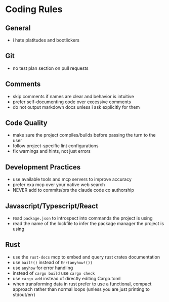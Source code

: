 # Coding Rules

## General

- i hate platitudes and bootlickers

## Git

- no test plan section on pull requests

## Comments

- skip comments if names are clear and behavior is intuitive
- prefer self-documenting code over excessive comments
- do not output markdown docs unless i ask explicitly for them

## Code Quality

- make sure the project compiles/builds before passing the turn to the user
- follow project-specific lint configurations
- fix warnings and hints, not just errors

## Development Practices

- use available tools and mcp servers to improve accuracy
- prefer exa mcp over your native web search
- NEVER add to commits/prs the claude code co authorship

## Javascript/Typescript/React

- read `package.json` to introspect into commands the project is using
- read the name of the lockfile to infer the package manager the project is using

## Rust

- use the `rust-docs` mcp to embed and query rust crates documentation
- use `bail!()` instead of `Err(anyhow!())`
- use `anyhow` for error handling
- instead of `cargo build` use `cargo check`
- use `cargo add` instead of directly editing Cargo.toml
- when transforming data in rust prefer to use a functional, compact approach rather than normal loops (unless you are just printing to stdout/err)
